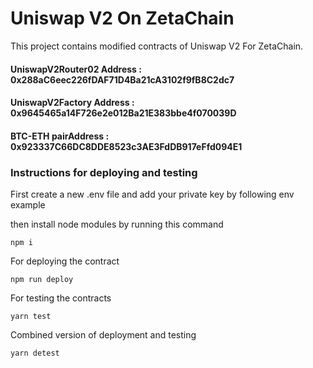 # Uniswap V2 On ZetaChain

This project contains modified contracts of Uniswap V2 For ZetaChain.

#### UniswapV2Router02 Address : 0x288aC6eec226fDAF71D4Ba21cA3102f9fB8C2dc7

#### UniswapV2Factory Address : 0x9645465a14F726e2e012Ba21E383bbe4f070039D

#### BTC-ETH pairAddress : 0x923337C66DC8DDE8523c3AE3FdDB917eFfd094E1

### Instructions for deploying and testing

First create a new .env file and add your private key by following env example

then install node modules by running this command

```shell
npm i
```

For deploying the contract

```shell
npm run deploy
```

For testing the contracts

```shell
yarn test
```

Combined version of deployment and testing

```shell
yarn detest
```
